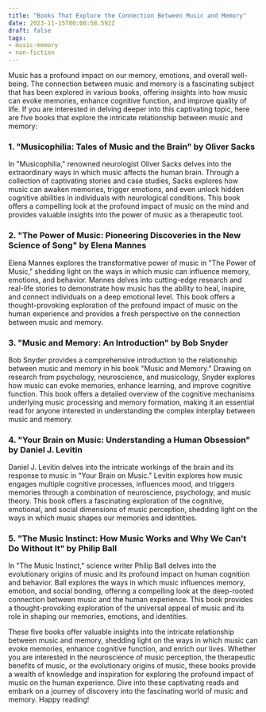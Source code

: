 ```yaml
---
title: "Books That Explore the Connection Between Music and Memory"
date: 2023-11-15T00:00:58.592Z
draft: false
tags: 
- music-memory
- non-fiction
---
```


Music has a profound impact on our memory, emotions, and overall well-being. The connection between music and memory is a fascinating subject that has been explored in various books, offering insights into how music can evoke memories, enhance cognitive function, and improve quality of life. If you are interested in delving deeper into this captivating topic, here are five books that explore the intricate relationship between music and memory:

### 1. "Musicophilia: Tales of Music and the Brain" by Oliver Sacks

In "Musicophilia," renowned neurologist Oliver Sacks delves into the extraordinary ways in which music affects the human brain. Through a collection of captivating stories and case studies, Sacks explores how music can awaken memories, trigger emotions, and even unlock hidden cognitive abilities in individuals with neurological conditions. This book offers a compelling look at the profound impact of music on the mind and provides valuable insights into the power of music as a therapeutic tool.

### 2. "The Power of Music: Pioneering Discoveries in the New Science of Song" by Elena Mannes

Elena Mannes explores the transformative power of music in "The Power of Music," shedding light on the ways in which music can influence memory, emotions, and behavior. Mannes delves into cutting-edge research and real-life stories to demonstrate how music has the ability to heal, inspire, and connect individuals on a deep emotional level. This book offers a thought-provoking exploration of the profound impact of music on the human experience and provides a fresh perspective on the connection between music and memory.

### 3. "Music and Memory: An Introduction" by Bob Snyder

Bob Snyder provides a comprehensive introduction to the relationship between music and memory in his book "Music and Memory." Drawing on research from psychology, neuroscience, and musicology, Snyder explores how music can evoke memories, enhance learning, and improve cognitive function. This book offers a detailed overview of the cognitive mechanisms underlying music processing and memory formation, making it an essential read for anyone interested in understanding the complex interplay between music and memory.

### 4. "Your Brain on Music: Understanding a Human Obsession" by Daniel J. Levitin

Daniel J. Levitin delves into the intricate workings of the brain and its response to music in "Your Brain on Music." Levitin explores how music engages multiple cognitive processes, influences mood, and triggers memories through a combination of neuroscience, psychology, and music theory. This book offers a fascinating exploration of the cognitive, emotional, and social dimensions of music perception, shedding light on the ways in which music shapes our memories and identities.

### 5. "The Music Instinct: How Music Works and Why We Can't Do Without It" by Philip Ball

In "The Music Instinct," science writer Philip Ball delves into the evolutionary origins of music and its profound impact on human cognition and behavior. Ball explores the ways in which music influences memory, emotion, and social bonding, offering a compelling look at the deep-rooted connection between music and the human experience. This book provides a thought-provoking exploration of the universal appeal of music and its role in shaping our memories, emotions, and identities.

These five books offer valuable insights into the intricate relationship between music and memory, shedding light on the ways in which music can evoke memories, enhance cognitive function, and enrich our lives. Whether you are interested in the neuroscience of music perception, the therapeutic benefits of music, or the evolutionary origins of music, these books provide a wealth of knowledge and inspiration for exploring the profound impact of music on the human experience. Dive into these captivating reads and embark on a journey of discovery into the fascinating world of music and memory. Happy reading!